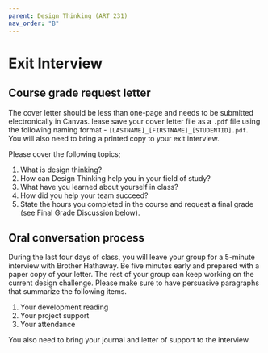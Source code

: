 ```yaml
---
parent: Design Thinking (ART 231)
nav_order: "B"
---
```


# Exit Interview

## Course grade request letter

The cover letter should be less than one-page and needs to be submitted electronically in Canvas. lease save your cover letter file as a `.pdf` file using the following naming format - `[LASTNAME]_[FIRSTNAME]_[STUDENTID].pdf`. You will also need to bring a printed copy to your exit interview.

Please cover the following topics;

1. What is design thinking?
2. How can Design Thinking help you in your field of study?
3. What have you learned about yourself in class?
4. How did you help your team succeed?
5. State the hours you completed in the course and request a final grade (see Final Grade Discussion below).

## Oral conversation process

During the last four days of class, you will leave your group for a 5-minute interview with Brother Hathaway. Be five minutes early and prepared with a paper copy of your letter. The rest of your group can keep working on the current design challenge. Please make sure to have persuasive paragraphs that summarize the following items.

1. Your development reading
2. Your project support
3. Your attendance

You also need to bring your journal and letter of support to the interview.